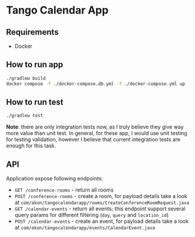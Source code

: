 # Tango Calendar App

## Requirements

- Docker

## How to run app

```bash
./gradlew build
docker compose -f ./docker-compose.db.yml -f ./docker-compose.yml up
```

## How to run test

```bash
./gradlew test
```

**Note**: there are only integration tests now, as I truly believe they give way more value than unit test. In general, for these app, I would use unit testing for testing validation, however I believe that current integration tests are enough for this task.

## API

Application expose following endpoints:

- `GET /conference-rooms` - return all rooms
- `POST /conference-rooms` - create a room, for payload details take a look at `com/akon/tangocalendarapp/rooms/CreateConferenceRoomRequest.java`
- `GET /calendar-events` - return all events; this endpoint support several query params for different filtering (`day`, `query` and `location_id`)
- `POST /calendar-events` - create an event, for payload details take a look at `com/akon/tangocalendarapp/events/CalendarEvent.java`

